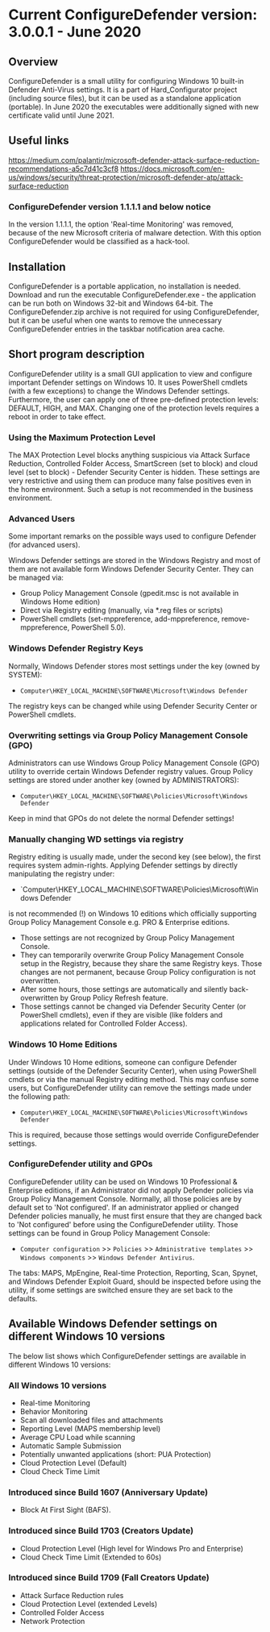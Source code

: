 # Current ConfigureDefender version: 3.0.0.1 - June 2020

## Overview
ConfigureDefender is a small utility for configuring Windows 10 built-in Defender Anti-Virus settings. It is a part of Hard_Configurator project (including source files), but it can be used as a standalone application (portable).
In June 2020 the executables were additionally signed with new certificate valid until June 2021.

## Useful links
https://medium.com/palantir/microsoft-defender-attack-surface-reduction-recommendations-a5c7d41c3cf8
https://docs.microsoft.com/en-us/windows/security/threat-protection/microsoft-defender-atp/attack-surface-reduction

### ConfigureDefender version 1.1.1.1 and below notice
In the version 1.1.1.1, the option 'Real-time Monitoring' was removed, because of the new Microsoft criteria of malware detection.
With this option ConfigureDefender would be classified as a hack-tool.

## Installation
ConfigureDefender is a portable application, no installation is needed. Download and run the executable ConfigureDefender.exe - the application can be run both on Windows 32-bit and Windows 64-bit.
The ConfigureDefender.zip archive is not required for using ConfigureDefender, but it can be useful when one wants to remove the unnecessary ConfigureDefender entries in the taskbar notification area cache.

## Short program description
ConfigureDefender utility is a small GUI application to view and configure important Defender settings on Windows 10. It uses PowerShell cmdlets (with a few exceptions) to change the Windows Defender settings. Furthermore, the user can apply one of three pre-defined protection levels: DEFAULT, HIGH, and MAX. Changing one of the protection levels requires a reboot in order to take effect.

### Using the Maximum Protection Level
The MAX Protection Level blocks anything suspicious via Attack Surface Reduction, Controlled Folder Access, SmartScreen (set to block) and cloud level (set to block) - Defender Security Center is hidden. These settings are very restrictive and using them can produce many false positives even in the home environment. Such a setup is not recommended in the business environment.
 
### Advanced Users
Some important remarks on the possible ways used to configure Defender (for advanced users). 

Windows Defender settings are stored in the Windows Registry and most of them are not available form Windows Defender Security Center. They can be managed via:

* Group Policy Management Console (gpedit.msc is not available in Windows Home edition) 
* Direct via Registry editing (manually, via *.reg files or scripts) 
* PowerShell cmdlets (set-mppreference, add-mppreference, remove-mppreference, PowerShell 5.0).
 
### Windows Defender Registry Keys
Normally, Windows Defender stores most settings under the key (owned by SYSTEM):  
* `Computer\HKEY_LOCAL_MACHINE\SOFTWARE\Microsoft\Windows Defender`

The registry keys can be changed while using Defender Security Center or PowerShell cmdlets.

### Overwriting settings via Group Policy Management Console (GPO)
Administrators can use Windows Group Policy Management Console (GPO) utility to override certain Windows Defender registry values. Group Policy settings are stored under another key (owned by ADMINISTRATORS):  
* `Computer\HKEY_LOCAL_MACHINE\SOFTWARE\Policies\Microsoft\Windows Defender`

Keep in mind that GPOs do not delete the normal Defender settings!

### Manually changing WD settings via registry 
Registry editing is usually made, under the second key (see below), the first requires system admin-rights. 
Applying Defender settings by directly manipulating the registry under:
* `Computer\HKEY_LOCAL_MACHINE\SOFTWARE\Policies\Microsoft\Windows Defender

is not recommended (!) on Windows 10 editions which officially supporting Group Policy Management Console e.g. PRO & Enterprise editions. 
* Those settings are not recognized by Group Policy Management Console.
* They can temporarily overwrite Group Policy Management Console setup in the Registry, because they share the same Registry keys. Those changes are not permanent, because Group Policy configuration is not overwritten. 
* After some hours, those settings are automatically and silently back-overwritten by Group Policy Refresh feature. 
* Those settings cannot be changed via Defender Security Center (or PowerShell cmdlets), even if they are visible (like folders and applications related for Controlled Folder Access).
 
### Windows 10 Home Editions
Under Windows 10 Home editions, someone can configure Defender settings (outside of the Defender Security Center), when using PowerShell cmdlets or via the manual Registry editing method. This may confuse some users, but ConfigureDefender utility can remove the settings made under the following path: 
* `Computer\HKEY_LOCAL_MACHINE\SOFTWARE\Policies\Microsoft\Windows Defender` 

This is required, because those settings would override ConfigureDefender settings.

### ConfigureDefender utility and GPOs
ConfigureDefender utility can be used on Windows 10 Professional & Enterprise editions, if an Administrator did not apply Defender policies via Group Policy Management Console. Normally, all those policies are by default set to 'Not configured'. If an administrator applied or changed Defender policies manually, he must first ensure that they are changed back to 'Not configured' before using the ConfigureDefender utility. Those settings can be found in Group Policy Management Console:
* `Computer configuration` >> `Policies` >> `Administrative templates` >> `Windows components` >> `Windows Defender Antivirus`. 
 
The tabs: MAPS, MpEngine, Real-time Protection, Reporting, Scan, Spynet, and Windows Defender Exploit Guard, should be inspected before using the utility, if some settings are switched ensure they are set back to the defaults. 

## Available Windows Defender settings on different Windows 10 versions
The below list shows which ConfigureDefender settings are available in different Windows 10 versions:

### All Windows 10 versions
* Real-time Monitoring
* Behavior Monitoring
* Scan all downloaded files and attachments
* Reporting Level (MAPS membership level)
* Average CPU Load while scanning
* Automatic Sample Submission
* Potentially unwanted applications (short: PUA Protection)
* Cloud Protection Level (Default)
* Cloud Check Time Limit 

### Introduced since Build 1607 (Anniversary Update)
* Block At First Sight (BAFS).

### Introduced since Build 1703 (Creators Update)
* Cloud Protection Level (High level for Windows Pro and Enterprise)
* Cloud Check Time Limit (Extended to 60s)

### Introduced since Build 1709 (Fall Creators Update)
* Attack Surface Reduction rules
* Cloud Protection Level (extended Levels)
* Controlled Folder Access
* Network Protection
